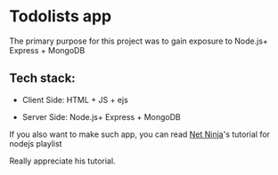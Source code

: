 # Todolists app

The primary purpose for this project was to gain exposure to Node.js+ Express + MongoDB 

## Tech stack:

- Client Side: HTML + JS + ejs 

- Server Side: Node.js+ Express + MongoDB 

If you also want to make such app, you can read [Net Ninja](https://www.youtube.com/channel/UCW5YeuERMmlnqo4oq8vwUpg/featured)'s tutorial for nodejs playlist

Really appreciate his tutorial.  


